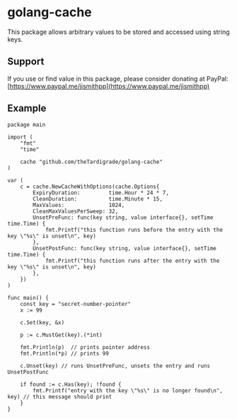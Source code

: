 # golang-cache

This package allows arbitrary values to be stored and accessed using string keys.

## Support

If you use or find value in this package, please consider donating at PayPal: [https://www.paypal.me/jismithpp](https://www.paypal.me/jismithpp)

## Example

```golang
package main

import (
	"fmt"
	"time"

	cache "github.com/theTardigrade/golang-cache"
)

var (
	c = cache.NewCacheWithOptions(cache.Options{
		ExpiryDuration:         time.Hour * 24 * 7,
		CleanDuration:          time.Minute * 15,
		MaxValues:              1024,
		CleanMaxValuesPerSweep: 32,
		UnsetPreFunc: func(key string, value interface{}, setTime time.Time) {
			fmt.Printf("this function runs before the entry with the key \"%s\" is unset\n", key)
		},
		UnsetPostFunc: func(key string, value interface{}, setTime time.Time) {
			fmt.Printf("this function runs after the entry with the key \"%s\" is unset\n", key)
		},
	})
)

func main() {
	const key = "secret-number-pointer"
	x := 99

	c.Set(key, &x)

	p := c.MustGet(key).(*int)

	fmt.Println(p)  // prints pointer address
	fmt.Println(*p) // prints 99

	c.Unset(key) // runs UnsetPreFunc, unsets the entry and runs UnsetPostFunc

	if found := c.Has(key); !found {
		fmt.Printf("entry with the key \"%s\" is no longer found\n", key) // this message should print
	}
}
```